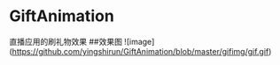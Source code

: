 # GiftAnimation
直播应用的刷礼物效果
##效果图
![image]
(https://github.com/yingshirun/GiftAnimation/blob/master/gifimg/gif.gif)
